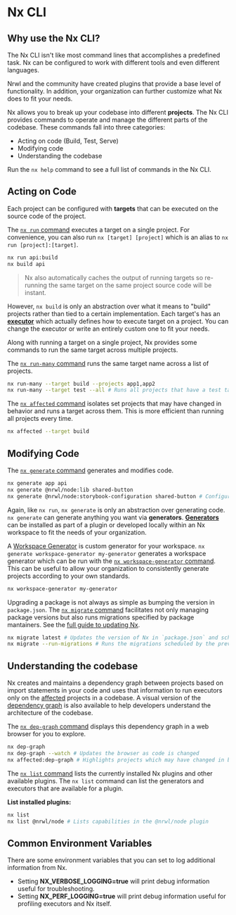 # Nx CLI

## Why use the Nx CLI?

The Nx CLI isn't like most command lines that accomplishes a predefined task. Nx can be configured to work with different tools and even different languages.

Nrwl and the community have created plugins that provide a base level of functionality. In addition, your organization can further customize what Nx does to fit your needs.

Nx allows you to break up your codebase into different **projects**. The Nx CLI provides commands to operate and manage the different parts of the codebase. These commands fall into three categories:

- Acting on code (Build, Test, Serve)
- Modifying code
- Understanding the codebase

Run the `nx help` command to see a full list of commands in the Nx CLI.

## Acting on Code

Each project can be configured with **targets** that can be executed on the source code of the project.

The [`nx run` command](/{{framework}}/cli/run) executes a target on a single project. For convenience, you can also run `nx [target] [project]` which is an alias to `nx run [project]:[target]`.

```bash
nx run api:build
nx build api
```

> Nx also automatically caches the output of running targets so re-running the same target on the same project source code will be instant.

However, `nx build` is only an abstraction over what it means to "build" projects rather than tied to a certain implementation. Each target's has an **[executor](/{{framework}}/executors/using-builders)** which actually defines how to execute target on a project. You can change the executor or write an entirely custom one to fit your needs.

Along with running a target on a single project, Nx provides some commands to run the same target across multiple projects.

The [`nx run-many` command](/{{framework}}/cli/run-many) runs the same target name across a list of projects.

```bash
nx run-many --target build --projects app1,app2
nx run-many --target test --all # Runs all projects that have a test target, use this sparingly.
```

The [`nx affected` command](/{{framework}}/cli/affected) isolates set projects that may have changed in behavior and runs a target across them. This is more efficient than running all projects every time.

```bash
nx affected --target build
```

## Modifying Code

The [`nx generate` command](/{{framework}}/cli/generate) generates and modifies code.

```bash
nx generate app api
nx generate @nrwl/node:lib shared-button
nx generate @nrwl/node:storybook-configuration shared-button # Configures storybook for a UI library
```

Again, like `nx run`, `nx generate` is only an abstraction over generating code. `nx generate` can generate anything you want via **generators**. **[Generators](/{{framework}}/generators/using-schematics)** can be installed as part of a plugin or developed locally within an Nx workspace to fit the needs of your organization.

A [Workspace Generator](/{{framework}}/generators/workspace-generators) is custom generator for your workspace. `nx generate workspace-generator my-generator` generates a workspace generator which can be run with the [`nx workspace-generator` command](/{{framework}}/cli/workspace-generator). This can be useful to allow your organization to consistently generate projects according to your own standards.

```bash
nx workspace-generator my-generator
```

Upgrading a package is not always as simple as bumping the version in `package.json`. The [`nx migrate` command](/{{framework}}/cli/migrate) facilitates not only managing package versions but also runs migrations specified by package mantainers. See the [full guide to updating Nx](/{{framework}}/core-concepts/updating-nx).

```bash
nx migrate latest # Updates the version of Nx in `package.json` and schedules migrations to be run
nx migrate --run-migrations # Runs the migrations scheduled by the previous command.
```

## Understanding the codebase

Nx creates and maintains a dependency graph between projects based on import statements in your code and uses that information to run executors only on the [affected](/{{framework}}/cli/affected) projects in a codebase. A visual version of the [dependency graph](/{{framework}}/structure/dependency-graph) is also available to help developers understand the architecture of the codebase.

The [`nx dep-graph` command](/{{framework}}/cli/dep-graph) displays this dependency graph in a web browser for you to explore.

```bash
nx dep-graph
nx dep-graph --watch # Updates the browser as code is changed
nx affected:dep-graph # Highlights projects which may have changed in behavior
```

The [`nx list` command](/{{framework}}/cli/list) lists the currently installed Nx plugins and other available plugins. The `nx list` command can list the generators and executors that are available for a plugin.

**List installed plugins:**

```bash
nx list
nx list @nrwl/node # Lists capabilities in the @nrwl/node plugin
```

## Common Environment Variables

There are some environment variables that you can set to log additional information from Nx.

- Setting **NX_VERBOSE_LOGGING=true** will print debug information useful for troubleshooting.
- Setting **NX_PERF_LOGGING=true** will print debug information useful for profiling executors and Nx itself.
